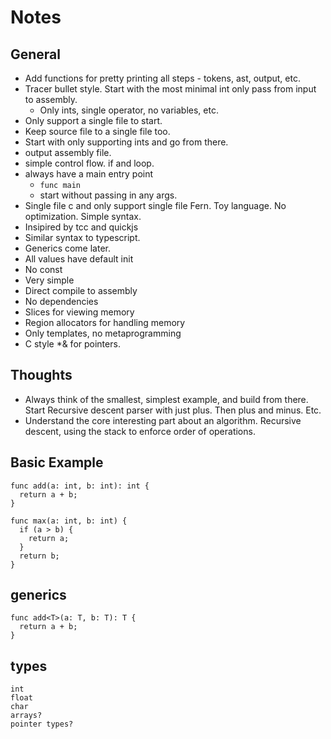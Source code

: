 # Notes

## General

- Add functions for pretty printing all steps - tokens, ast, output, etc.
- Tracer bullet style. Start with the most minimal int only pass from input to
assembly.
  - Only ints, single operator, no variables, etc.
- Only support a single file to start.
- Keep source file to a single file too.
- Start with only supporting ints and go from there.
- output assembly file.
- simple control flow. if and loop.
- always have a main entry point
  - `func main`
  - start without passing in any args.
- Single file c and only support single file Fern. Toy language. No
optimization. Simple syntax.
- Insipired by tcc and quickjs
- Similar syntax to typescript.
- Generics come later.
- All values have default init
- No const
- Very simple
- Direct compile to assembly
- No dependencies
- Slices for viewing memory
- Region allocators for handling memory
- Only templates, no metaprogramming
- C style *& for pointers.

## Thoughts

- Always think of the smallest, simplest example, and build from there. Start
Recursive descent parser with just plus. Then plus and minus. Etc.
- Understand the core interesting part about an algorithm. Recursive descent,
using the stack to enforce order of operations.

## Basic Example

```
func add(a: int, b: int): int {
  return a + b;
}
```

```
func max(a: int, b: int) {
  if (a > b) {
    return a;
  }
  return b;
}
```

## generics

```
func add<T>(a: T, b: T): T {
  return a + b;
}
```

## types

```
int
float
char
arrays?
pointer types?
```
